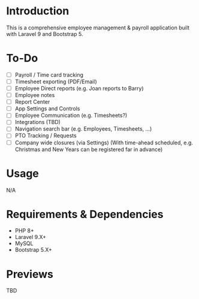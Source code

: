 # Introduction

This is a comprehensive employee management & payroll application built with Laravel 9 and Bootstrap 5.

# To-Do

- [ ] Payroll / Time card tracking
- [ ] Timesheet exporting (PDF/Email)
- [ ] Employee Direct reports (e.g. Joan reports to Barry)
- [ ] Employee notes
- [ ] Report Center
- [ ] App Settings and Controls
- [ ] Employee Communication (e.g. Timesheets?)
- [ ] Integrations (TBD)
- [ ] Navigation search bar (e.g. Employees, Timesheets, ...)
- [ ] PTO Tracking / Requests
- [ ] Company wide closures (via Settings) (With time-ahead scheduled, e.g. Christmas and New Years can be registered far in advance)

# Usage

N/A

# Requirements & Dependencies

- PHP 8+
- Laravel 9.X+
- MySQL
- Bootstrap 5.X+

# Previews

TBD
